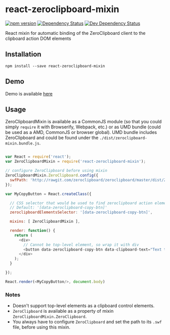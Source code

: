 # react-zeroclipboard-mixin

[![npm version](https://badge.fury.io/js/react-zeroclipboard-mixin.svg)](http://badge.fury.io/js/react-zeroclipboard-mixin)
[![Dependency Status](https://david-dm.org/wizardzloy/react-zeroclipboard-mixin.svg)](https://david-dm.org/wizardzloy/react-zeroclipboard-mixin)
[![Dev Dependency Status](https://david-dm.org/wizardzloy/react-zeroclipboard-mixin/dev-status.svg)](https://david-dm.org/wizardzloy/react-zeroclipboard-mixin)

React mixin for automatic binding of the ZeroClipboard client to the clipboard action DOM elements

## Installation

```npm install --save react-zeroclipboard-mixin```

## Demo

Demo is available [here](http://wizardzloy.github.io/react-zeroclipboard-mixin/)

## Usage

ZeroClipboardMixin is available as a CommonJS module (so that you could simply ```require``` it with Browserify, Webpack, etc.) or as UMD bundle (could be used as a AMD, CommonJS or browser global).
UMD bundle includes ZeroClipboard and could be found under the ```./dist/zeroclipboard-mixin.bundle.js```.

```javascript

var React = require('react');
var ZeroClipboardMixin = require('react-zeroclipboard-mixin');

// configure ZeroClipboard before using mixin
ZeroClipboardMixin.ZeroClipboard.config({
  swfPath: 'http://rawgit.com/zeroclipboard/zeroclipboard/master/dist/ZeroClipboard.swf'
});

var MyCopyButton = React.createClass({

  // CSS selector that would be used to find zeroclipboard action elements.
  // Default: '[data-zeroclipboard-copy-btn]'
  zeroclipboardElementsSelector: '[data-zeroclipboard-copy-btn]',

  mixins: [ ZeroClipboardMixin ],

  render: function() {
    return (
      <div>
        // Cannot be top-level element, so wrap it with div
        <button data-zeroclipboard-copy-btn data-clipboard-text="Text to copy">Copy</button>
      </div>
    );
  }

});

React.render(<MyCopyButton/>, document.body)

```

### Notes

* Doesn't support top-level elements as a clipboard control elements.
* ```ZeroClipboard``` is available as a property of mixin ```ZeroClipboardMixin.ZeroClipboard```.
* You always have to configure ```ZeroClipboard``` and set the path to its ```.swf``` file, before using this mixin.
